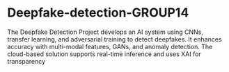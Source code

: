 # Deepfake-detection-GROUP14
The Deepfake Detection Project develops an AI system using CNNs, transfer learning, and adversarial training to detect deepfakes. It enhances accuracy with multi-modal features, GANs, and anomaly detection. The cloud-based solution supports real-time inference and uses XAI for transparency
